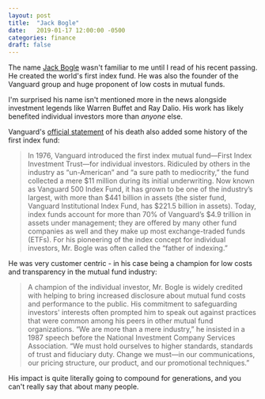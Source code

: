 ```yaml
---
layout: post
title:  "Jack Bogle"
date:   2019-01-17 12:00:00 -0500
categories: finance
draft: false
---
```


The name [Jack Bogle](https://g.co/kgs/kVJonA) wasn't familiar to me until I read of his recent passing. He created the world's first index fund. He was also the founder of the Vanguard group and huge proponent of low costs in mutual funds. 

I'm surprised his name isn't mentioned more in the news alongside investment legends like Warren Buffet and Ray Dalio. His work has likely benefited individual investors more than _anyone_ else.

Vanguard's [official statement](https://pressroom.vanguard.com/news/Press-Release-Vanguard-Announces-Passing-Of-Founder-Jack-Bogle-011619.html) of his death also added some history of the first index fund:

> In 1976, Vanguard introduced the first index mutual fund—First Index Investment Trust—for individual investors. Ridiculed by others in the industry as “un-American” and “a sure path to mediocrity,” the fund collected a mere $11 million during its initial underwriting. Now known as Vanguard 500 Index Fund, it has grown to be one of the industry’s largest, with more than $441 billion in assets (the sister fund, Vanguard Institutional Index Fund, has $221.5 billion in assets). Today, index funds account for more than 70% of Vanguard’s $4.9 trillion in assets under management; they are offered by many other fund companies as well and they make up most exchange-traded funds (ETFs). For his pioneering of the index concept for individual investors, Mr. Bogle was often called the “father of indexing.”

He was very customer centric - in his case being a champion for low costs and transparency in the mutual fund industry: 

> A champion of the individual investor, Mr. Bogle is widely credited with helping to bring increased disclosure about mutual fund costs and performance to the public. His commitment to safeguarding investors' interests often prompted him to speak out against practices that were common among his peers in other mutual fund organizations. “We are more than a mere industry,” he insisted in a 1987 speech before the National Investment Company Services Association. “We must hold ourselves to higher standards, standards of trust and fiduciary duty. Change we must—in our communications, our pricing structure, our product, and our promotional techniques.”

His impact is quite literally going to compound for generations, and you can't really say that about many people.